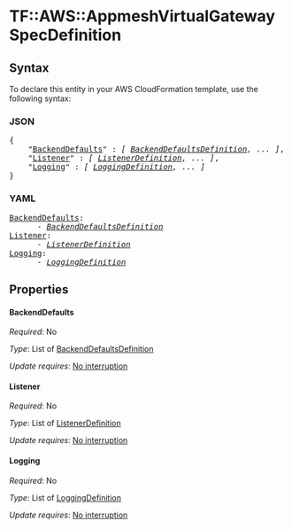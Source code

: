 # TF::AWS::AppmeshVirtualGateway SpecDefinition

## Syntax

To declare this entity in your AWS CloudFormation template, use the following syntax:

### JSON

<pre>
{
    "<a href="#backenddefaults" title="BackendDefaults">BackendDefaults</a>" : <i>[ <a href="backenddefaultsdefinition.md">BackendDefaultsDefinition</a>, ... ]</i>,
    "<a href="#listener" title="Listener">Listener</a>" : <i>[ <a href="listenerdefinition.md">ListenerDefinition</a>, ... ]</i>,
    "<a href="#logging" title="Logging">Logging</a>" : <i>[ <a href="loggingdefinition.md">LoggingDefinition</a>, ... ]</i>
}
</pre>

### YAML

<pre>
<a href="#backenddefaults" title="BackendDefaults">BackendDefaults</a>: <i>
      - <a href="backenddefaultsdefinition.md">BackendDefaultsDefinition</a></i>
<a href="#listener" title="Listener">Listener</a>: <i>
      - <a href="listenerdefinition.md">ListenerDefinition</a></i>
<a href="#logging" title="Logging">Logging</a>: <i>
      - <a href="loggingdefinition.md">LoggingDefinition</a></i>
</pre>

## Properties

#### BackendDefaults

_Required_: No

_Type_: List of <a href="backenddefaultsdefinition.md">BackendDefaultsDefinition</a>

_Update requires_: [No interruption](https://docs.aws.amazon.com/AWSCloudFormation/latest/UserGuide/using-cfn-updating-stacks-update-behaviors.html#update-no-interrupt)

#### Listener

_Required_: No

_Type_: List of <a href="listenerdefinition.md">ListenerDefinition</a>

_Update requires_: [No interruption](https://docs.aws.amazon.com/AWSCloudFormation/latest/UserGuide/using-cfn-updating-stacks-update-behaviors.html#update-no-interrupt)

#### Logging

_Required_: No

_Type_: List of <a href="loggingdefinition.md">LoggingDefinition</a>

_Update requires_: [No interruption](https://docs.aws.amazon.com/AWSCloudFormation/latest/UserGuide/using-cfn-updating-stacks-update-behaviors.html#update-no-interrupt)


